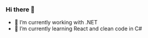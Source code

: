 ### Hi there 👋
- 🔭 I’m currently working with .NET
- 🌱 I’m currently learning React and clean code in C#

<!--
**ArtuoS/ArtuoS** is a ✨ _special_ ✨ repository because its `README.md` (this file) appears on your GitHub profile.

Here are some ideas to get you started:

- 🔭 I’m currently working with .NET
- 🌱 I’m currently learning React and clean code in C#
-->
